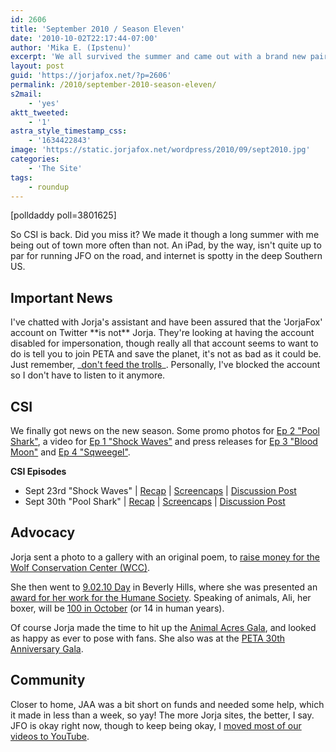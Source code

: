 ```yaml
---
id: 2606
title: 'September 2010 / Season Eleven'
date: '2010-10-02T22:17:44-07:00'
author: 'Mika E. (Ipstenu)'
excerpt: 'We all survived the summer and came out with a brand new pair of episodes of CSI!'
layout: post
guid: 'https://jorjafox.net/?p=2606'
permalink: /2010/september-2010-season-eleven/
s2mail:
    - 'yes'
aktt_tweeted:
    - '1'
astra_style_timestamp_css:
    - '1634422843'
image: 'https://static.jorjafox.net/wordpress/2010/09/sept2010.jpg'
categories:
    - 'The Site'
tags:
    - roundup
---
```


<div class="alignleft">[polldaddy poll=3801625]</div>

So CSI is back.  Did you miss it?  We made it though a long summer with me being out of town more often than not. An iPad, by the way, isn't quite up to par for running JFO on the road, and internet is spotty in the deep Southern US.

<h2>Important News</h2>
I've chatted with Jorja's assistant and have been assured that the 'JorjaFox' account on Twitter **is not** Jorja.  They're looking at having the account disabled for impersonation, though really all that account seems to want to do is tell you to join PETA and save the planet, it's not as bad as it could be.  Just remember, _<a href="https://jorjafox.net/wiki/JorjaPedia:Troll">don't feed the trolls</a>_.  Personally, I've blocked the account so I don't have to listen to it anymore.

<h2>CSI</h2>
We finally got news on the new season.  Some promo photos for  <a href="https://jorjafox.net/blog/csi-11x02-pool-shark-promotional-photos/">Ep 2 "Pool Shark"</a>, a video for <a href="https://jorjafox.net/blog/promo-video-shock-wave/">Ep 1 "Shock Waves"</a> and press releases for <a href="https://jorjafox.net/blog/press-release-blood-moon/">Ep 3 "Blood Moon"</a> and <a href="https://jorjafox.net/blog/press-release-sqweegel/">Ep 4 "Sqweegel"</a>.

**CSI Episodes**
<ul>
	<li>Sept 23rd "Shock Waves" | <a href="https://jorjafox.net/wiki/Shock_Waves">Recap</a> | <a href="https://jorjafox.net/gallery/tv/csi/season11/shockwaves/">Screencaps</a> | <a href="https://jorjafox.net/blog/csi-11x01-shock-waves/">Discussion Post</a></li>
	<li>Sept 30th "Pool Shark" | <a href="https://jorjafox.net/wiki/Pool_Shark">Recap</a> | <a href="https://jorjafox.net/gallery/tv/csi/season11/poolshark/">Screencaps</a> | <a href="https://jorjafox.net/blog/csi-11x02-pool-shark/">Discussion Post</a></li>
</ul>

<h2>Advocacy</h2>
Jorja sent a photo to a gallery with an original poem, to <a href="https://jorjafox.net/blog/jorjas-art-poem-wolf-life/">raise money for the Wolf Conservation Center (WCC)</a>.

She then went to <a href="https://jorjafox.net/blog/jorja-at-9-02-10-day/">9.02.10 Day</a> in Beverly Hills, where she was presented an <a href="https://jorjafox.net/blog/hsus-video-from-9-02-10-day/">award for her work for the Humane Society</a>.  Speaking of animals, Ali, her boxer, will be <a href="https://jorjafox.net/blog/ali-is-100-in-dog-years/">100 in October</a> (or 14 in human years).

Of course Jorja made the time to hit up the <a href="https://jorjafox.net/blog/jorja-at-animal-acres-2010-gala/">Animal Acres Gala</a>, and looked as happy as ever to pose with fans.  She also was at the <a href="https://jorjafox.net/blog/peta-30th-anniversary-gala-photos/">PETA 30th Anniversary Gala</a>.

<h2>Community</h2>
Closer to home, JAA was a bit short on funds and needed some help, which it made in less than a week, so yay!  The more Jorja sites, the better, I say.  JFO is okay right now, though to keep being okay, I <a href="https://jorjafox.net/blog/videos-are-mostly-youtubed/">moved most of our videos to YouTube</a>.
